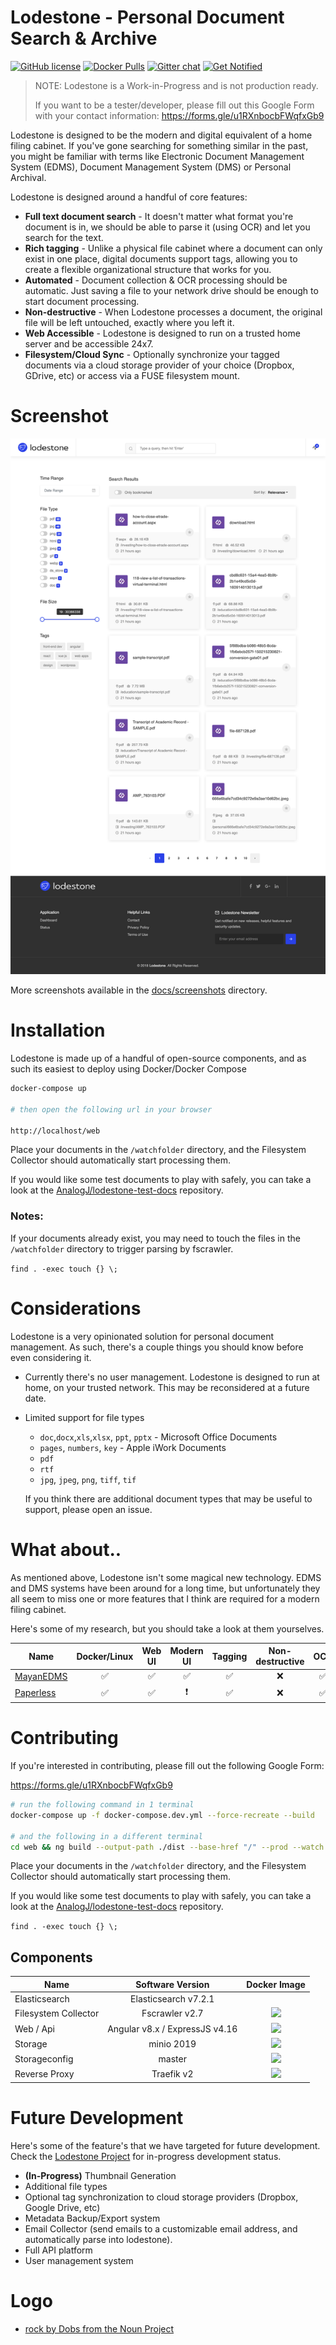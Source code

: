 # Lodestone - Personal Document Search & Archive

[![GitHub license](https://img.shields.io/github/license/AnalogJ/lodestone.svg?style=flat-square)](https://github.com/AnalogJ/lodestone/blob/master/LICENSE)
[![Docker Pulls](https://img.shields.io/docker/pulls/analogj/lodestone.svg?style=flat-square)](https://hub.docker.com/r/analogj/lodestone)
[![Gitter chat](https://img.shields.io/badge/chat-on%20gitter-brightgreen?style=flat-square)](https://gitter.im/lodestone-chat/devs)
[![Get Notified](https://img.shields.io/badge/notify%20me-sign%20up-critical?style=flat-square)](https://forms.gle/u1RXnbocbFWqfxGb9)



> NOTE: Lodestone is a Work-in-Progress and is not production ready.
>
> If you want to be a tester/developer, please fill out this Google Form with your contact information: https://forms.gle/u1RXnbocbFWqfxGb9


Lodestone is designed to be the modern and digital equivalent of a home filing cabinet.
If you've gone searching for something similar in the past, you might be familiar with terms like Electronic Document
Management System (EDMS), Document Management System (DMS) or Personal Archival.

Lodestone is designed around a handful of core features:

- **Full text document search** - It doesn't matter what format you're document is in, we should be able to parse it (using OCR) and let you search for the text.
- **Rich tagging** - Unlike a physical file cabinet where a document can only exist in one place, digital documents support tags, allowing you to create a flexible organizational structure that works for you.
- **Automated** - Document collection & OCR processing should be automatic. Just saving a file to your network drive should be enough to start document processing.
- **Non-destructive** - When Lodestone processes a document, the original file will be left untouched, exactly where you left it.
- **Web Accessible** - Lodestone is designed to run on a trusted home server and be accessible 24x7.
- **Filesystem/Cloud Sync** - Optionally synchronize your tagged documents via a cloud storage provider of your choice (Dropbox, GDrive, etc) or access via a FUSE filesystem mount.

# Screenshot

![Dashboard](docs/screenshots/dashboard.png)

More screenshots available in the [docs/screenshots](docs/screenshots) directory.


# Installation
Lodestone is made up of a handful of open-source components, and as such its easiest to deploy using Docker/Docker Compose

```bash
docker-compose up

# then open the following url in your browser

http://localhost/web

```

Place your documents in the `/watchfolder` directory, and the Filesystem Collector should automatically start processing them.


If you would like some test documents to play with safely, you can take a look at the [AnalogJ/lodestone-test-docs](https://github.com/AnalogJ/lodestone-test-docs)
repository.

### Notes:
If your documents already exist, you may need to touch the files in the `/watchfolder` directory to trigger parsing by fscrawler.

`find . -exec touch {} \;`


# Considerations
Lodestone is a very opinionated solution for personal document management. As such, there's a couple things you should know before even considering it.

- Currently there's no user management. Lodestone is designed to run at home, on your trusted network. This may be reconsidered at a future date.
- Limited support for file types
    - `doc`,`docx`,`xls`,`xlsx`, `ppt`, `pptx` - Microsoft Office Documents
    - `pages`, `numbers`, `key` - Apple iWork Documents
    - `pdf`
    - `rtf`
    - `jpg`, `jpeg`, `png`, `tiff`, `tif`

    If you think there are additional document types that may be useful to support, please open an issue.



# What about..

As mentioned above, Lodestone isn't some magical new technology. EDMS and DMS systems have been around for a long time,
but unfortunately they all seem to miss one or more features that I think are required for a modern filing cabinet.

Here's some of my research, but you should take a look at them yourselves.

| Name  | Docker/Linux | Web UI | Modern UI | Tagging | Non-destructive | OCR | Watch Folder | Email Import |
| --- | :---: | :---: | :---: | :---: | :---: | :---: | :---: | :---: |
| [MayanEDMS](https://www.mayan-edms.com/) | :white_check_mark: | :white_check_mark: | :white_check_mark: | :white_check_mark: | :x: | :white_check_mark: | :white_check_mark: | :white_check_mark: |
| [Paperless](https://github.com/the-paperless-project/paperless) | :white_check_mark: | :white_check_mark: | :heavy_exclamation_mark: | :white_check_mark: | :x: | :white_check_mark: | :white_check_mark: | :white_check_mark: |



# Contributing

If you're interested in contributing, please fill out the following Google Form:

https://forms.gle/u1RXnbocbFWqfxGb9


```bash
# run the following command in 1 terminal
docker-compose up -f docker-compose.dev.yml --force-recreate --build

# and the following in a different terminal
cd web && ng build --output-path ./dist --base-href "/" --prod --watch
```

Place your documents in the `/watchfolder` directory, and the Filesystem Collector should automatically start processing them.

If you would like some test documents to play with safely, you can take a look at the [AnalogJ/lodestone-test-docs](https://github.com/AnalogJ/lodestone-test-docs)
repository.

`find . -exec touch {} \;`


## Components

| Name  | Software Version | Docker Image |
| --- | :---: |  :---: |
| Elasticsearch | Elasticsearch v7.2.1 | |
| Filesystem Collector | Fscrawler v2.7 | [![](https://images.microbadger.com/badges/image/analogj/lodestone:fscrawler.svg)](https://microbadger.com/images/analogj/lodestone:fscrawler "Get your own image badge on microbadger.com") |
| Web / Api | Angular v8.x / ExpressJS v4.16 | [![](https://images.microbadger.com/badges/image/analogj/lodestone:web.svg)](https://microbadger.com/images/analogj/lodestone:web "Get your own image badge on microbadger.com") |
| Storage | minio 2019 | [![](https://images.microbadger.com/badges/image/minio/minio.svg)](https://microbadger.com/images/minio/minio "Get your own image badge on microbadger.com") |
| Storageconfig | master | [![](https://images.microbadger.com/badges/image/analogj/lodestone:storageconfig.svg)](https://microbadger.com/images/analogj/lodestone:storageconfig "Get your own image badge on microbadger.com") |
| Reverse Proxy | Traefik v2 | [![](https://images.microbadger.com/badges/image/traefik:v2.0.svg)](https://microbadger.com/images/traefik:v2.0 "Get your own image badge on microbadger.com") |



# Future Development
Here's some of the feature's that we have targeted for future development. Check the [Lodestone Project](https://github.com/AnalogJ/lodestone/projects/1) for in-progress development status.

- **(In-Progress)** Thumbnail Generation
- Additional file types
- Optional tag synchronization to cloud storage providers (Dropbox, Google Drive, etc)
- Metadata Backup/Export system
- Email Collector (send emails to a customizable email address, and automatically parse into lodestone).
- Full API platform
- User management system



# Logo
- [rock by Dobs from the Noun Project](https://thenounproject.com/term/rock/481051)
